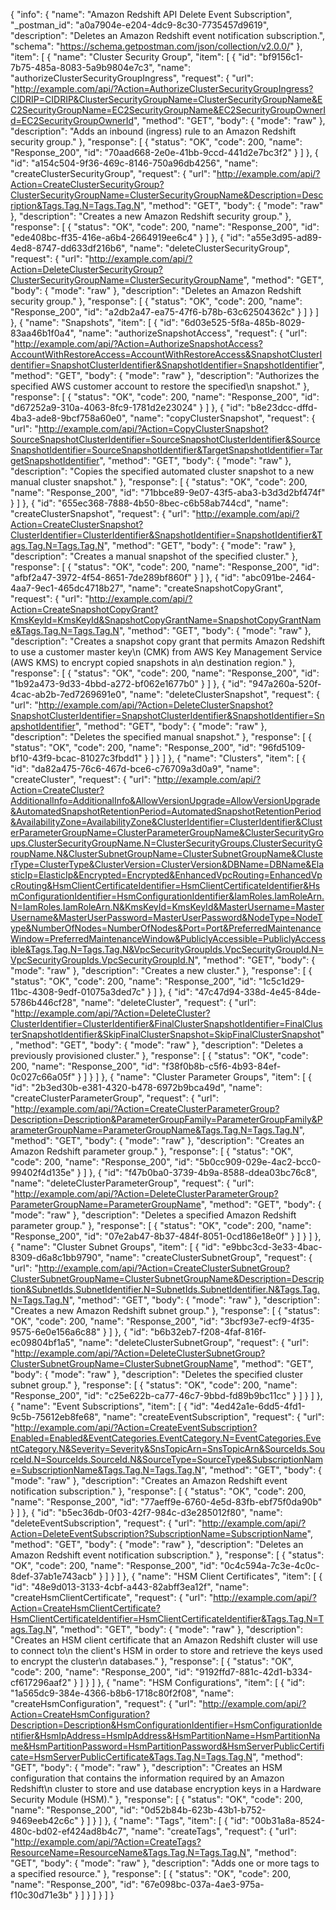 {
  "info": {
    "name": "Amazon Redshift API Delete Event Subscription",
    "_postman_id": "a0a7904e-e204-4dc9-8c30-7735457d9619",
    "description": "Deletes an Amazon Redshift event notification subscription.",
    "schema": "https://schema.getpostman.com/json/collection/v2.0.0/"
  },
  "item": [
    {
      "name": "Cluster Security Group",
      "item": [
        {
          "id": "bf9156c1-7b75-485a-8083-5a9b9804e7c3",
          "name": "authorizeClusterSecurityGroupIngress",
          "request": {
            "url": "http://example.com/api/?Action=AuthorizeClusterSecurityGroupIngress?CIDRIP=CIDRIP&ClusterSecurityGroupName=ClusterSecurityGroupName&EC2SecurityGroupName=EC2SecurityGroupName&EC2SecurityGroupOwnerId=EC2SecurityGroupOwnerId",
            "method": "GET",
            "body": {
              "mode": "raw"
            },
            "description": "Adds an inbound (ingress) rule to an Amazon Redshift security group."
          },
          "response": [
            {
              "status": "OK",
              "code": 200,
              "name": "Response_200",
              "id": "70aad668-2e0e-41bb-9ccd-441d2e7bc3f2"
            }
          ]
        },
        {
          "id": "a154c504-9f36-469c-8146-750a96db4256",
          "name": "createClusterSecurityGroup",
          "request": {
            "url": "http://example.com/api/?Action=CreateClusterSecurityGroup?ClusterSecurityGroupName=ClusterSecurityGroupName&Description=Description&Tags.Tag.N=Tags.Tag.N",
            "method": "GET",
            "body": {
              "mode": "raw"
            },
            "description": "Creates a new Amazon Redshift security group."
          },
          "response": [
            {
              "status": "OK",
              "code": 200,
              "name": "Response_200",
              "id": "ede408bc-ff35-416e-a6b4-2664919ee6c4"
            }
          ]
        },
        {
          "id": "a55e3d95-ad89-4ed8-8747-dd633df216b6",
          "name": "deleteClusterSecurityGroup",
          "request": {
            "url": "http://example.com/api/?Action=DeleteClusterSecurityGroup?ClusterSecurityGroupName=ClusterSecurityGroupName",
            "method": "GET",
            "body": {
              "mode": "raw"
            },
            "description": "Deletes an Amazon Redshift security group."
          },
          "response": [
            {
              "status": "OK",
              "code": 200,
              "name": "Response_200",
              "id": "a2db2a47-ea75-47f6-b78b-63c62504362c"
            }
          ]
        }
      ]
    },
    {
      "name": "Snapshots",
      "item": [
        {
          "id": "6d03e525-5f8a-485b-8029-83aa46b1f0a4",
          "name": "authorizeSnapshotAccess",
          "request": {
            "url": "http://example.com/api/?Action=AuthorizeSnapshotAccess?AccountWithRestoreAccess=AccountWithRestoreAccess&SnapshotClusterIdentifier=SnapshotClusterIdentifier&SnapshotIdentifier=SnapshotIdentifier",
            "method": "GET",
            "body": {
              "mode": "raw"
            },
            "description": "Authorizes the specified AWS customer account to restore the specified\n            snapshot."
          },
          "response": [
            {
              "status": "OK",
              "code": 200,
              "name": "Response_200",
              "id": "d67252a9-310a-4063-8fc9-1781d2e23024"
            }
          ]
        },
        {
          "id": "b8e23dcc-dffd-4ba3-ade8-9bcf758a60e0",
          "name": "copyClusterSnapshot",
          "request": {
            "url": "http://example.com/api/?Action=CopyClusterSnapshot?SourceSnapshotClusterIdentifier=SourceSnapshotClusterIdentifier&SourceSnapshotIdentifier=SourceSnapshotIdentifier&TargetSnapshotIdentifier=TargetSnapshotIdentifier",
            "method": "GET",
            "body": {
              "mode": "raw"
            },
            "description": "Copies the specified automated cluster snapshot to a new manual cluster snapshot."
          },
          "response": [
            {
              "status": "OK",
              "code": 200,
              "name": "Response_200",
              "id": "71bbce89-9e07-43f5-aba3-b3d3d2bf474f"
            }
          ]
        },
        {
          "id": "655ec368-7888-4b50-8bec-c6b58ab744cd",
          "name": "createClusterSnapshot",
          "request": {
            "url": "http://example.com/api/?Action=CreateClusterSnapshot?ClusterIdentifier=ClusterIdentifier&SnapshotIdentifier=SnapshotIdentifier&Tags.Tag.N=Tags.Tag.N",
            "method": "GET",
            "body": {
              "mode": "raw"
            },
            "description": "Creates a manual snapshot of the specified cluster."
          },
          "response": [
            {
              "status": "OK",
              "code": 200,
              "name": "Response_200",
              "id": "afbf2a47-3972-4f54-8651-7de289bf860f"
            }
          ]
        },
        {
          "id": "abc091be-2464-4aa7-9ec1-465dc4718b27",
          "name": "createSnapshotCopyGrant",
          "request": {
            "url": "http://example.com/api/?Action=CreateSnapshotCopyGrant?KmsKeyId=KmsKeyId&SnapshotCopyGrantName=SnapshotCopyGrantName&Tags.Tag.N=Tags.Tag.N",
            "method": "GET",
            "body": {
              "mode": "raw"
            },
            "description": "Creates a snapshot copy grant that permits Amazon Redshift to use a customer master key\n            (CMK) from AWS Key Management Service (AWS KMS) to encrypt copied snapshots in a\n            destination region."
          },
          "response": [
            {
              "status": "OK",
              "code": 200,
              "name": "Response_200",
              "id": "1b92a473-9d33-4bbd-a272-bf062e1677b0"
            }
          ]
        },
        {
          "id": "947a260a-520f-4cac-ab2b-7ed7269691e0",
          "name": "deleteClusterSnapshot",
          "request": {
            "url": "http://example.com/api/?Action=DeleteClusterSnapshot?SnapshotClusterIdentifier=SnapshotClusterIdentifier&SnapshotIdentifier=SnapshotIdentifier",
            "method": "GET",
            "body": {
              "mode": "raw"
            },
            "description": "Deletes the specified manual snapshot."
          },
          "response": [
            {
              "status": "OK",
              "code": 200,
              "name": "Response_200",
              "id": "96fd5109-bf10-43f9-bcac-81027c3fbdd1"
            }
          ]
        }
      ]
    },
    {
      "name": "Clusters",
      "item": [
        {
          "id": "da82a475-76c6-467d-bce6-c76709a3d0a9",
          "name": "createCluster",
          "request": {
            "url": "http://example.com/api/?Action=CreateCluster?AdditionalInfo=AdditionalInfo&AllowVersionUpgrade=AllowVersionUpgrade&AutomatedSnapshotRetentionPeriod=AutomatedSnapshotRetentionPeriod&AvailabilityZone=AvailabilityZone&ClusterIdentifier=ClusterIdentifier&ClusterParameterGroupName=ClusterParameterGroupName&ClusterSecurityGroups.ClusterSecurityGroupName.N=ClusterSecurityGroups.ClusterSecurityGroupName.N&ClusterSubnetGroupName=ClusterSubnetGroupName&ClusterType=ClusterType&ClusterVersion=ClusterVersion&DBName=DBName&ElasticIp=ElasticIp&Encrypted=Encrypted&EnhancedVpcRouting=EnhancedVpcRouting&HsmClientCertificateIdentifier=HsmClientCertificateIdentifier&HsmConfigurationIdentifier=HsmConfigurationIdentifier&IamRoles.IamRoleArn.N=IamRoles.IamRoleArn.N&KmsKeyId=KmsKeyId&MasterUsername=MasterUsername&MasterUserPassword=MasterUserPassword&NodeType=NodeType&NumberOfNodes=NumberOfNodes&Port=Port&PreferredMaintenanceWindow=PreferredMaintenanceWindow&PubliclyAccessible=PubliclyAccessible&Tags.Tag.N=Tags.Tag.N&VpcSecurityGroupIds.VpcSecurityGroupId.N=VpcSecurityGroupIds.VpcSecurityGroupId.N",
            "method": "GET",
            "body": {
              "mode": "raw"
            },
            "description": "Creates a new cluster."
          },
          "response": [
            {
              "status": "OK",
              "code": 200,
              "name": "Response_200",
              "id": "1c5c1d29-11bc-4308-9edf-01075a3ded7c"
            }
          ]
        },
        {
          "id": "47c47d94-338d-4e45-84de-5786b446cf28",
          "name": "deleteCluster",
          "request": {
            "url": "http://example.com/api/?Action=DeleteCluster?ClusterIdentifier=ClusterIdentifier&FinalClusterSnapshotIdentifier=FinalClusterSnapshotIdentifier&SkipFinalClusterSnapshot=SkipFinalClusterSnapshot",
            "method": "GET",
            "body": {
              "mode": "raw"
            },
            "description": "Deletes a previously provisioned cluster."
          },
          "response": [
            {
              "status": "OK",
              "code": 200,
              "name": "Response_200",
              "id": "f38f0b8b-c5f6-4b93-84ef-0c027c66a05f"
            }
          ]
        }
      ]
    },
    {
      "name": "Cluster Parameter Groups",
      "item": [
        {
          "id": "2b3ed30b-e381-4320-b478-6972b9bca49d",
          "name": "createClusterParameterGroup",
          "request": {
            "url": "http://example.com/api/?Action=CreateClusterParameterGroup?Description=Description&ParameterGroupFamily=ParameterGroupFamily&ParameterGroupName=ParameterGroupName&Tags.Tag.N=Tags.Tag.N",
            "method": "GET",
            "body": {
              "mode": "raw"
            },
            "description": "Creates an Amazon Redshift parameter group."
          },
          "response": [
            {
              "status": "OK",
              "code": 200,
              "name": "Response_200",
              "id": "5b0cc909-029e-4ac2-bcc0-99402f4d135e"
            }
          ]
        },
        {
          "id": "f47b0ba0-3739-4b9a-8588-ddea03bc76c8",
          "name": "deleteClusterParameterGroup",
          "request": {
            "url": "http://example.com/api/?Action=DeleteClusterParameterGroup?ParameterGroupName=ParameterGroupName",
            "method": "GET",
            "body": {
              "mode": "raw"
            },
            "description": "Deletes a specified Amazon Redshift parameter group."
          },
          "response": [
            {
              "status": "OK",
              "code": 200,
              "name": "Response_200",
              "id": "07e2ab47-8b37-484f-8051-0cd186e18e0f"
            }
          ]
        }
      ]
    },
    {
      "name": "Cluster Subnet Groups",
      "item": [
        {
          "id": "e9bbc3cd-3e33-4bac-8309-d6a8c1bb9790",
          "name": "createClusterSubnetGroup",
          "request": {
            "url": "http://example.com/api/?Action=CreateClusterSubnetGroup?ClusterSubnetGroupName=ClusterSubnetGroupName&Description=Description&SubnetIds.SubnetIdentifier.N=SubnetIds.SubnetIdentifier.N&Tags.Tag.N=Tags.Tag.N",
            "method": "GET",
            "body": {
              "mode": "raw"
            },
            "description": "Creates a new Amazon Redshift subnet group."
          },
          "response": [
            {
              "status": "OK",
              "code": 200,
              "name": "Response_200",
              "id": "3bcf93e7-ecf9-4f35-9575-6e0e156a6c88"
            }
          ]
        },
        {
          "id": "b6b32eb7-f208-4faf-816f-ec09804bf1a5",
          "name": "deleteClusterSubnetGroup",
          "request": {
            "url": "http://example.com/api/?Action=DeleteClusterSubnetGroup?ClusterSubnetGroupName=ClusterSubnetGroupName",
            "method": "GET",
            "body": {
              "mode": "raw"
            },
            "description": "Deletes the specified cluster subnet group."
          },
          "response": [
            {
              "status": "OK",
              "code": 200,
              "name": "Response_200",
              "id": "c25e622b-ca77-46c7-9bbd-fd89b9bc11cc"
            }
          ]
        }
      ]
    },
    {
      "name": "Event Subscriptions",
      "item": [
        {
          "id": "4ed42a1e-6dd5-4fd1-9c5b-75612eb8fe68",
          "name": "createEventSubscription",
          "request": {
            "url": "http://example.com/api/?Action=CreateEventSubscription?Enabled=Enabled&EventCategories.EventCategory.N=EventCategories.EventCategory.N&Severity=Severity&SnsTopicArn=SnsTopicArn&SourceIds.SourceId.N=SourceIds.SourceId.N&SourceType=SourceType&SubscriptionName=SubscriptionName&Tags.Tag.N=Tags.Tag.N",
            "method": "GET",
            "body": {
              "mode": "raw"
            },
            "description": "Creates an Amazon Redshift event notification subscription."
          },
          "response": [
            {
              "status": "OK",
              "code": 200,
              "name": "Response_200",
              "id": "77aeff9e-6760-4e5d-83fb-ebf75f0da90b"
            }
          ]
        },
        {
          "id": "b5ec36db-0f03-42f7-984c-d3e285012f80",
          "name": "deleteEventSubscription",
          "request": {
            "url": "http://example.com/api/?Action=DeleteEventSubscription?SubscriptionName=SubscriptionName",
            "method": "GET",
            "body": {
              "mode": "raw"
            },
            "description": "Deletes an Amazon Redshift event notification subscription."
          },
          "response": [
            {
              "status": "OK",
              "code": 200,
              "name": "Response_200",
              "id": "0c4c594a-7c3e-4c0c-8def-37ab1e743acb"
            }
          ]
        }
      ]
    },
    {
      "name": "HSM Client Certificates",
      "item": [
        {
          "id": "48e9d013-3133-4cbf-a443-82abff3ea12f",
          "name": "createHsmClientCertificate",
          "request": {
            "url": "http://example.com/api/?Action=CreateHsmClientCertificate?HsmClientCertificateIdentifier=HsmClientCertificateIdentifier&Tags.Tag.N=Tags.Tag.N",
            "method": "GET",
            "body": {
              "mode": "raw"
            },
            "description": "Creates an HSM client certificate that an Amazon Redshift cluster will use to connect to\n            the client's HSM in order to store and retrieve the keys used to encrypt the cluster\n            databases."
          },
          "response": [
            {
              "status": "OK",
              "code": 200,
              "name": "Response_200",
              "id": "9192ffd7-881c-42d1-b334-cf617296aaf2"
            }
          ]
        }
      ]
    },
    {
      "name": "HSM Configurations",
      "item": [
        {
          "id": "1a565dc9-384e-4366-b8b6-1718c80f2f08",
          "name": "createHsmConfiguration",
          "request": {
            "url": "http://example.com/api/?Action=CreateHsmConfiguration?Description=Description&HsmConfigurationIdentifier=HsmConfigurationIdentifier&HsmIpAddress=HsmIpAddress&HsmPartitionName=HsmPartitionName&HsmPartitionPassword=HsmPartitionPassword&HsmServerPublicCertificate=HsmServerPublicCertificate&Tags.Tag.N=Tags.Tag.N",
            "method": "GET",
            "body": {
              "mode": "raw"
            },
            "description": "Creates an HSM configuration that contains the information required by an Amazon Redshift\n            cluster to store and use database encryption keys in a Hardware Security Module (HSM)."
          },
          "response": [
            {
              "status": "OK",
              "code": 200,
              "name": "Response_200",
              "id": "0d52b84b-623b-43b1-b752-9469eeb42c6c"
            }
          ]
        }
      ]
    },
    {
      "name": "Tags",
      "item": [
        {
          "id": "00b31a8a-8524-480c-bd02-ef424ad8b4c7",
          "name": "createTags",
          "request": {
            "url": "http://example.com/api/?Action=CreateTags?ResourceName=ResourceName&Tags.Tag.N=Tags.Tag.N",
            "method": "GET",
            "body": {
              "mode": "raw"
            },
            "description": "Adds one or more tags to a specified resource."
          },
          "response": [
            {
              "status": "OK",
              "code": 200,
              "name": "Response_200",
              "id": "67e098bc-037a-4ae3-975a-f10c30d71e3b"
            }
          ]
        }
      ]
    }
  ]
}